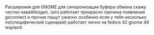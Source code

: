 Расширения для GNOME для синхронизации буфера обмена 
скажу честно навайбкодил, зато работает прекрасно 
причина появления gsconnect и прочие пашут ужасно особенно если у тебя несколько пк(специфический сценарий) 
работает лично на fedora 42 gnome 48 wayland
